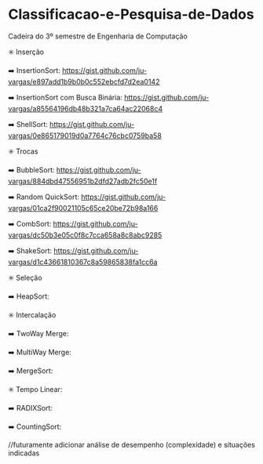 # Classificacao-e-Pesquisa-de-Dados
Cadeira do 3º semestre de Engenharia de Computação

✳️ Inserção

 ➡️ InsertionSort: https://gist.github.com/ju-vargas/e897add1b9b0b0c552ebcfd7d2ea0142 
 
 ➡️ InsertionSort com Busca Binária: https://gist.github.com/ju-vargas/a85564196db48b321a7ca64ac22068c4
 
 ➡️ ShellSort: https://gist.github.com/ju-vargas/0e865179019d0a7764c76cbc0759ba58
 
✳️ Trocas

 ➡️ BubbleSort: https://gist.github.com/ju-vargas/884dbd47556951b2dfd27adb2fc50e1f
 
 ➡️ Random QuickSort: https://gist.github.com/ju-vargas/01ca2f90021105c65ce20be72b98a166
 
 ➡️ CombSort: https://gist.github.com/ju-vargas/dc50b3e05c0f8c7cca658a8c8abc9285
 
 ➡️ ShakeSort: https://gist.github.com/ju-vargas/d1c43661810367c8a59865838fa1cc6a

✳️ Seleção

 ➡️ HeapSort: 

✳️ Intercalação
 
 ➡️ TwoWay Merge:
 
 ➡️ MultiWay Merge: 
 
 ➡️ MergeSort:
 
✳️ Tempo Linear:

 ➡️ RADIXSort:
 
 ➡️ CountingSort:
 
 
 //futuramente adicionar análise de desempenho (complexidade) e situações indicadas

